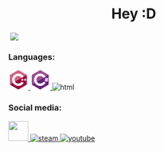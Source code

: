 <h1 align="center">Hey :D</h1>

<p>&nbsp;<img align="center" src="https://github-readme-stats.vercel.app/api?username=xeyay&&show_icons=true&title_color=ffffff&icon_color=bb2acf&text_color=daf7dc&bg_color=151515"/></p>

<h3 align="left">Languages:</h3>
</a> <a href="https://www.w3schools.com/cpp/" target="_blank"> <img src="https://raw.githubusercontent.com/devicons/devicon/master/icons/cplusplus/cplusplus-original.svg" alt="C++" width="40" height="40"/> </a> <a href="https://www.w3schools.com/cs/" target="_blank"> <img src="https://raw.githubusercontent.com/devicons/devicon/master/icons/csharp/csharp-original.svg" alt="csharp" width="40" height="40"/> </a>  <img src="https://image.flaticon.com/icons/png/512/732/732212.png" alt="html" width="40" height="40"/> </a>

<h3 align="left">Social media:</h3>
<p align="left">
</a> <a href="https://open.spotify.com/user/4spjxfkdes4qre4gj6v003pbq?si=2f50c34b8dc64832" target="_blank"> <img src="https://www.masterambiental.com.br/wp-content/uploads/2020/07/image-gallery-spotify-logo.png" width="40" height="40"/> </a> <a href="https://steamcommunity.com/id/lacrar"> <img src="https://upload.wikimedia.org/wikipedia/commons/c/c1/Steam_Logo.png" alt="steam" width="40" height="40"/> </a> <a href="https://www.youtube.com/channel/UCQfkRelzUgb9y9cc1osEjmQ"> <img src="https://trucao.com.br/wp-content/uploads/2018/07/youtube-logo.png" alt="youtube" <img src="https://trucao.com.br/wp-content/uploads/2018/07/youtube-logo.png" alt="youtube" width="40" height="40"/> </a>
